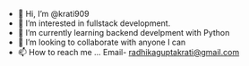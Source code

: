 - 👋 Hi, I’m @krati909
- 👀 I’m interested in fullstack development.
- 🌱 I’m currently learning backend develpment with Python
- 💞️ I’m looking to collaborate with anyone I can
- 📫 How to reach me ...
      Email- radhikaguptakrati@gmail.com
<!---
krati909/krati909 is a ✨ special ✨ repository because its `README.md` (this file) appears on your GitHub profile.
You can click the Preview link to take a look at your changes.
--->
